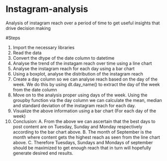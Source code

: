 # Instagram-analysis
Analysis of instagram reach over a period of time to get useful insights that drive decision making

#Steps
1. Import the necessary libraries
2. Read the data
3. Convert the dtype of the date column to datetime
4. Analyse the trend of the instagam reach over time using a line chart
5. Analyse the instagram reach for each day using a bar chart 
6. Using a boxplot, analyse the distribution of the instagram reach
7. Create a day column so we can analyse reach based on the day of the week. We do this by using dt.day_name() to extract the day of the week from the date column
8. Move on to the analysis proper using days of the week. Using the groupby function via the day column we can calculate the mean, median and standard deviation of the instagram reach for each day.
9. Visualize the above information using a bar chart (For each day of the week)
10. Conclusion:
    A. From the above we can ascertain that the best days to post content are on Tuesday, Sunday and Monday respectively according to the bar chart above.
    B. The month of September is the month where content gets the highest reach as seen from the line chart above.
    C. Therefore Tuesdays, Sundays and Mondays of september should be maximized to get enough reach that in turn will hopefully generate    desired end results.     

